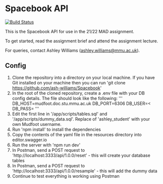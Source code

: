 # Spacebook API

[![Build Status](https://travis-ci.com/ash-williams/coffida_with_CI.svg?branch=main)](https://travis-ci.com/ash-williams/coffida_with_CI)

This is the Spacebook API for use in the 21/22 MAD assignment.

To get started, read the assignment brief and attend the assignment lecture.

For queries, contact Ashley Williams (ashley.williams@mmu.ac.uk).

## Config
1. Clone the repository into a directory on your local machine. If you have Git installed on your machine then you can run 'git clone https://github.com/ash-williams/Spacebook'
2. In the root of the cloned repository, create a .env file with your DB config details. The file should look like the following:
'''
DB_HOST=mudfoot.doc.stu.mmu.ac.uk
DB_PORT=6306
DB_USER=<<your mudfoot username>
DB_PASS=<your mudfoot password>
'''
3. Edit the first line in '/app/scripts/tables.sql' and '/app/scripts/dummy_data.sql'. Replace of 'ashley_student' with your own Mudfoot username.
4. Run 'npm install' to install the dependencies
5. Copy the contents of the yaml file in the resources directory into editor.swagger.io
6. Run the server with 'npm run dev'
7. In Postman, send a POST request to 'http://localhost:3333/api/1.0.0/reset' - this will create your database tables
8. In Postman, send a POST request to 'http://localhost:3333/api/1.0.0/resample' - this will add the dummy data
9. Continue to test everything is working using Postman
